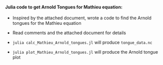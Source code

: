 #### Julia code to get Arnold Tongues for Mathieu equation:

* Inspired by the attached document, wrote a code to find the Arnold tongues for the Mathieu equation
* Read comments and the attached document for details

* ```julia calc_Mathieu_Arnold_tongues.jl``` will produce ```tongue_data.nc```
* ```julia plot_Mathieu_Arnold_tongues.jl``` will produce the Arnold tongue plot
